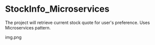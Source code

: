 # StockInfo_Microservices
The project will retrieve current stock quote for user's preference. Uses Microservices pattern.


img.png
